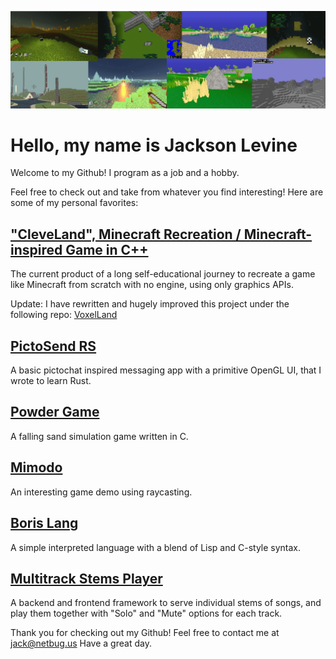 ![Samples of my personal work](./gamesbanner.png)

# Hello, my name is Jackson Levine

Welcome to my Github! I program as a job and a hobby.

Feel free to check out and take from whatever you find interesting! Here are some of my personal favorites:

## ["CleveLand", Minecraft Recreation / Minecraft-inspired Game in C++](https://github.com/jacksonlevine/CleveLand)

The current product of a long self-educational journey to recreate a game like Minecraft from scratch with no engine, using only graphics APIs.

Update: I have rewritten and hugely improved this project under the following repo: [VoxelLand](https://github.com/jacksonlevine/pictosend-rs)

## [PictoSend RS](https://github.com/jacksonlevine/pictosend-rs)

A basic pictochat inspired messaging app with a primitive OpenGL UI, that I wrote to learn Rust.

## [Powder Game](https://github.com/jacksonlevine/cpowdergame)

A falling sand simulation game written in C.

## [Mimodo](https://github.com/jacksonlevine/cameratest/tree/raycast)

An interesting game demo using raycasting.

## [Boris Lang](https://github.com/jacksonlevine/small-lambda-calc-interpreted-lang)

A simple interpreted language with a blend of Lisp and C-style syntax.

## [Multitrack Stems Player](https://github.com/jacksonlevine/multitrack-audio-player)

A backend and frontend framework to serve individual stems of songs, and play them together with "Solo" and "Mute" options for each track.

Thank you for checking out my Github! Feel free to contact me at jack@netbug.us
Have a great day.


<!--
**jacksonlevine/jacksonlevine** is a ✨ _special_ ✨ repository because its `README.md` (this file) appears on your GitHub profile.

Here are some ideas to get you started:

- 🔭 I’m currently working on ...
- 🌱 I’m currently learning ...
- 👯 I’m looking to collaborate on ...
- 🤔 I’m looking for help with ...
- 💬 Ask me about ...
- 📫 How to reach me: ...
- 😄 Pronouns: ...
- ⚡ Fun fact: ...
-->

